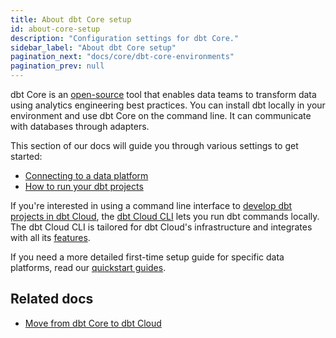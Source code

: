```yaml
---
title: About dbt Core setup
id: about-core-setup
description: "Configuration settings for dbt Core."
sidebar_label: "About dbt Core setup"
pagination_next: "docs/core/dbt-core-environments"
pagination_prev: null
---
```


dbt Core is an [open-source](https://github.com/dbt-labs/dbt-core) tool that enables data teams to transform data using analytics engineering best practices. You can install dbt locally in your environment and use dbt Core on the command line. It can communicate with databases through adapters.

 This section of our docs will guide you through various settings to get started:

- [Connecting to a data platform](/docs/core/connect-data-platform/profiles.yml)
- [How to run your dbt projects](/docs/running-a-dbt-project/run-your-dbt-projects)

If you're interested in using a command line interface to [develop dbt projects in dbt Cloud](/docs/cloud/about-develop-dbt), the [dbt Cloud CLI](/docs/cloud/cloud-cli-installation) lets you run dbt commands locally. The dbt Cloud CLI is tailored for dbt Cloud's infrastructure and integrates with all its [features](/docs/cloud/about-cloud/dbt-cloud-features).

If you need a more detailed first-time setup guide for specific data platforms, read our [quickstart guides](https://docs.getdbt.com/guides).

## Related docs
- [Move from dbt Core to dbt Cloud](/guides/core-to-cloud-1?step=1)
